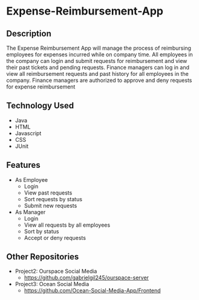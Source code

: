 # Expense-Reimbursement-App
## Description 
The Expense Reimbursement App will manage the process of reimbursing employees for expenses incurred while on company time. All employees in the company can login and submit requests for reimbursement and view their past tickets and pending requests. Finance managers can log in and view all reimbursement requests and past history for all employees in the company. Finance managers are authorized to approve and deny requests for expense reimbursement
## Technology Used
- Java
- HTML
- Javascript
- CSS
- JUnit
## Features
- As Employee
  - Login
  - View past requests
  - Sort requests by status
  - Submit new requests
- As Manager
  - Login
  - View all requests by all employees
  - Sort by status
  - Accept or deny requests

## Other Repositories
- Project2: Ourspace Social Media
  - https://github.com/gabrielgil245/ourspace-server
- Project3: Ocean Social Media
  - https://github.com/Ocean-Social-Media-App/Frontend
